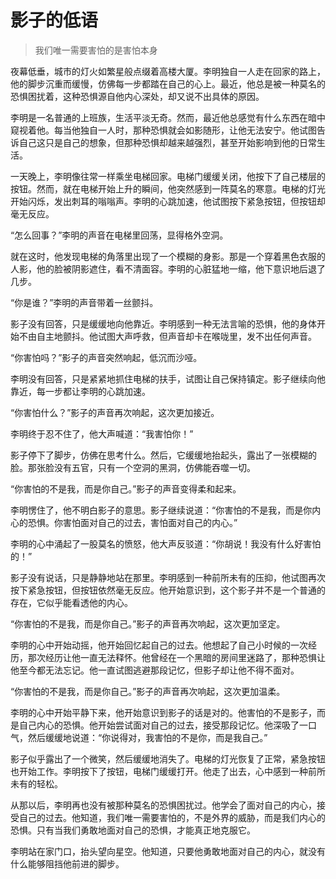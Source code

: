 # 影子的低语
> 我们唯一需要害怕的是害怕本身

夜幕低垂，城市的灯火如繁星般点缀着高楼大厦。李明独自一人走在回家的路上，他的脚步沉重而缓慢，仿佛每一步都踏在自己的心上。最近，他总是被一种莫名的恐惧困扰着，这种恐惧源自他内心深处，却又说不出具体的原因。

李明是一名普通的上班族，生活平淡无奇。然而，最近他总感觉有什么东西在暗中窥视着他。每当他独自一人时，那种恐惧就会如影随形，让他无法安宁。他试图告诉自己这只是自己的想象，但那种恐惧却越来越强烈，甚至开始影响到他的日常生活。

一天晚上，李明像往常一样乘坐电梯回家。电梯门缓缓关闭，他按下了自己楼层的按钮。然而，就在电梯开始上升的瞬间，他突然感到一阵莫名的寒意。电梯的灯光开始闪烁，发出刺耳的嗡嗡声。李明的心跳加速，他试图按下紧急按钮，但按钮却毫无反应。

“怎么回事？”李明的声音在电梯里回荡，显得格外空洞。

就在这时，他发现电梯的角落里出现了一个模糊的身影。那是一个穿着黑色衣服的人影，他的脸被阴影遮住，看不清面容。李明的心脏猛地一缩，他下意识地后退了几步。

“你是谁？”李明的声音带着一丝颤抖。

影子没有回答，只是缓缓地向他靠近。李明感到一种无法言喻的恐惧，他的身体开始不由自主地颤抖。他试图大声呼救，但声音却卡在喉咙里，发不出任何声音。

“你害怕吗？”影子的声音突然响起，低沉而沙哑。

李明没有回答，只是紧紧地抓住电梯的扶手，试图让自己保持镇定。影子继续向他靠近，每一步都让李明的心跳加速。

“你害怕什么？”影子的声音再次响起，这次更加接近。

李明终于忍不住了，他大声喊道：“我害怕你！”

影子停下了脚步，仿佛在思考什么。然后，它缓缓地抬起头，露出了一张模糊的脸。那张脸没有五官，只有一个空洞的黑洞，仿佛能吞噬一切。

“你害怕的不是我，而是你自己。”影子的声音变得柔和起来。

李明愣住了，他不明白影子的意思。影子继续说道：“你害怕的不是我，而是你内心的恐惧。你害怕面对自己的过去，害怕面对自己的内心。”

李明的心中涌起了一股莫名的愤怒，他大声反驳道：“你胡说！我没有什么好害怕的！”

影子没有说话，只是静静地站在那里。李明感到一种前所未有的压抑，他试图再次按下紧急按钮，但按钮依然毫无反应。他开始意识到，这个影子并不是一个普通的存在，它似乎能看透他的内心。

“你害怕的不是我，而是你自己。”影子的声音再次响起，这次更加坚定。

李明的心中开始动摇，他开始回忆起自己的过去。他想起了自己小时候的一次经历，那次经历让他一直无法释怀。他曾经在一个黑暗的房间里迷路了，那种恐惧让他至今都无法忘记。他一直试图逃避那段记忆，但影子却让他不得不面对。

“你害怕的不是我，而是你自己。”影子的声音再次响起，这次更加温柔。

李明的心中开始平静下来，他开始意识到影子的话是对的。他害怕的不是影子，而是自己内心的恐惧。他开始尝试面对自己的过去，接受那段记忆。他深吸了一口气，然后缓缓地说道：“你说得对，我害怕的不是你，而是我自己。”

影子似乎露出了一个微笑，然后缓缓地消失了。电梯的灯光恢复了正常，紧急按钮也开始工作。李明按下了按钮，电梯门缓缓打开。他走了出去，心中感到一种前所未有的轻松。

从那以后，李明再也没有被那种莫名的恐惧困扰过。他学会了面对自己的内心，接受自己的过去。他知道，我们唯一需要害怕的，不是外界的威胁，而是我们内心的恐惧。只有当我们勇敢地面对自己的恐惧，才能真正地克服它。

李明站在家门口，抬头望向星空。他知道，只要他勇敢地面对自己的内心，就没有什么能够阻挡他前进的脚步。